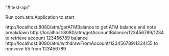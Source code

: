 "# test-api" 

Run com.atm.Application to start

http://localhost:8080/atm/getATMBalance to get ATM balance and note breakdown
http://localhost:8080/atm/getAccountBalance/123456789/1234 to retrieve account 123456789 balance
http://localhost:8080/atm/withdrawFromAccount/123456789/1234/55 to remvove 55 from 123456789

